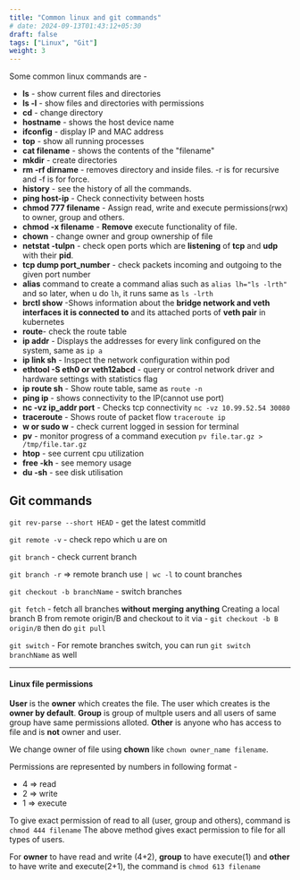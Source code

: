 ```yaml
---
title: "Common linux and git commands"
# date: 2024-09-13T01:43:12+05:30
draft: false
tags: ["Linux", "Git"]
weight: 3
---
```


Some common linux commands are -

- **ls** - show current files and directories
- **ls -l** - show files and directories with permissions
- **cd** - change directory
- **hostname** - shows the host device name
- **ifconfig** - display IP and MAC address
- **top** - show all running processes
- **cat filename** - shows the contents of the "filename"
- **mkdir** - create directories
- **rm -rf dirname** - removes directory and inside files. -r is for recursive and -f is for force.
- **history** - see the history of all the commands.
- **ping host-ip** - Check connectivity between hosts
- **chmod 777 filename** - Assign read, write and execute permissions(rwx) to owner, group and others.
- **chmod -x filename** - **Remove** execute functionality of file.
- **chown** - change owner and group ownership of file
- **netstat -tulpn** - check open ports which are **listening** of **tcp** and **udp** with their **pid**.
- **tcp dump port_number** - check packets incoming and outgoing to the given port number
- **alias** command to create a command alias such as `alias lh="ls -lrth"` and so later, when u do `lh`, it runs same as `ls -lrth`
- **brctl show** -Shows information about the **bridge network and veth interfaces it is connected to** and its attached ports of **veth pair** in kubernetes
- **route**- check the route table
- **ip addr** - Displays the addresses for every link configured on the system, same as `ip a`
- **ip link sh** - Inspect the network configuration within pod
- **ethtool -S eth0 or veth12abcd** - query or control network driver and hardware settings with statistics flag
- **ip route sh** - Show route table, same as `route -n`
- **ping ip** - shows connectivity to the IP(cannot use port)
- **nc -vz ip_addr port** - Checks tcp connectivity `nc -vz 10.99.52.54 30080`
- **traceroute** - Shows route of packet flow `traceroute ip`
- **w or sudo w** - check current logged in session for terminal
- **pv** - monitor progress of a command execution `pv file.tar.gz > /tmp/file.tar.gz`
- **htop** - see current cpu utilization
- **free -kh** - see memory usage
- **du -sh** - see disk utilisation

## Git commands

`git rev-parse --short HEAD` - get the latest commitId

`git remote -v` - check repo which u are on

`git branch` - check current branch

`git branch -r` => remote branch use `| wc -l` to count branches

`git checkout -b branchName` - switch branches

`git fetch` - fetch all branches **without merging anything**
Creating a local branch B from remote origin/B and checkout to it via -
`git checkout -b B origin/B`
then do `git pull`

`git switch` - For remote branches switch, you can run `git switch branchName` as well

---

#### Linux file permissions

**User** is the **owner** which creates the file. The user which creates is the **owner by default**.
**Group** is group of multple users and all users of same group have same permissions alloted.
**Other** is anyone who has access to file and is **not** owner and user.

We change owner of file using **chown** like `chown owner_name filename`.

Permissions are represented by numbers in following format -

- 4 => read
- 2 => write
- 1 => execute

To give exact permission of read to all (user, group and others), command is `chmod 444 filename`
The above method gives exact permission to file for all types of users.

For **owner** to have read and write (4+2), **group** to have execute(1) and **other** to have write and execute(2+1), the command is `chmod 613 filename`
